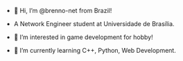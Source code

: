 - 👋 Hi, I’m @brenno-net from Brazil!
- A Network Engineer student at Universidade de Brasília.

- 👀 I’m interested in game development for hobby!

- 🌱 I’m currently learning C++, Python, Web Development.


<!---
brenno-net/brenno-net is a ✨ special ✨ repository because its `README.md` (this file) appears on your GitHub profile.
You can click the Preview link to take a look at your changes.
--->
